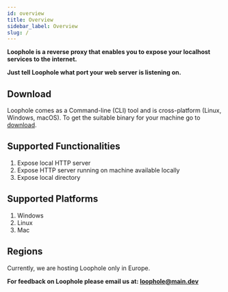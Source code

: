 ```yaml
---
id: overview
title: Overview
sidebar_label: Overview
slug: /
---
```


**Loophole is a reverse proxy that enables you to expose your localhost services to the internet.**

**Just tell Loophole what port your web server is listening on.**

## Download

Loophole comes as a Command-line (CLI) tool and is cross-platform (Linux, Windows, macOS). To get the suitable binary for your machine go to [download](/download).

## Supported Functionalities

1. Expose local HTTP server
2. Expose HTTP server running on machine available locally
3. Expose local directory

## Supported Platforms

1. Windows
2. Linux
3. Mac

## Regions

Currently, we are hosting Loophole only in Europe.

**For feedback on Loophole please email us at: [loophole@main.dev](mailto:loophole@main.dev)**
